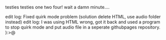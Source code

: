 testies testies one two four! wait a damn minute....



edit log: Fixed quirk mode problem (solution delete HTML, use audio folder instead)
edit log: I was using HTML wrong, got it back and used a program to stop quirk mode and put audio file in a seperate githubpages repository. ):>@
